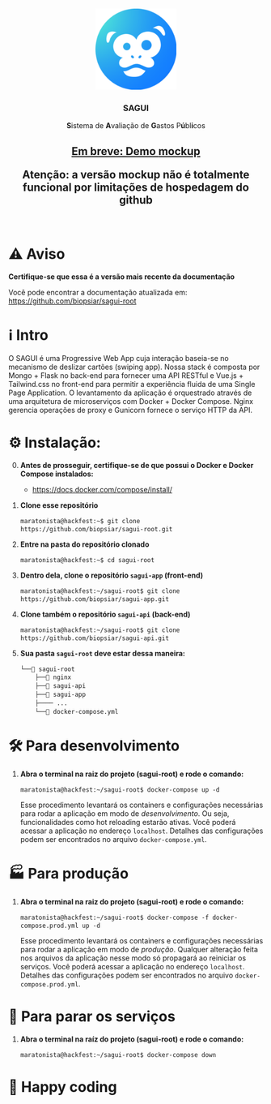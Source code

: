 <br />
<p align="center">
  <a href="https://github.com/biopsiar/sagui-root">
    <img src="https://raw.githubusercontent.com/biopsiar/biopsiar.github.io/master/img/icons/android-chrome-192x192.png" alt="Logo" width="160">
  </a>
    <br />
    <h3 align="center">
        <strong>SAGUI</strong>
    </h3>
  <p align="center">
    <strong>S</strong>istema de <strong>A</strong>valiação de <strong>G</strong>astos P<strong>ú</strong>bl<strong>i</strong>cos
    <br />
    <h2 align="center">
        <a href="#"> Em breve: Demo <strong>mockup</strong></a>
        <p align="center">
            Atenção: a versão mockup não é totalmente funcional por limitações de hospedagem do github
        </p>
    </h2>
    <br />
  </p>
</p>

# ⚠ Aviso
**Certifique-se que essa é a versão mais recente da documentação**  
  
Você pode encontrar a documentação atualizada em: https://github.com/biopsiar/sagui-root

# ℹ Intro
O SAGUI é uma Progressive Web App cuja interação baseia-se no mecanismo de deslizar cartões (swiping app). Nossa stack é composta por Mongo + Flask no back-end para fornecer uma API RESTful e Vue.js + Tailwind.css no front-end para permitir a experiência fluida de uma Single Page Application. O levantamento da aplicação é orquestrado através de uma arquitetura de microserviços com Docker + Docker Compose. Nginx gerencia operações de proxy e Gunicorn fornece o serviço HTTP da API.

# ⚙ Instalação:
0. **Antes de prosseguir, certifique-se de que possui o Docker e Docker Compose instalados:**

    * https://docs.docker.com/compose/install/

1. **Clone esse repositório**
    ```
    maratonista@hackfest:~$ git clone https://github.com/biopsiar/sagui-root.git
    ```

2. **Entre na pasta do repositório clonado**
    ```
    maratonista@hackfest:~$ cd sagui-root
    ```

3. **Dentro dela, clone o repositório `sagui-app` (front-end)**
    ```
    maratonista@hackfest:~/sagui-root$ git clone https://github.com/biopsiar/sagui-app.git
    ```

4. **Clone também o repositório `sagui-api` (back-end)**
    ```
    maratonista@hackfest:~/sagui-root$ git clone https://github.com/biopsiar/sagui-api.git
    ```

5. **Sua pasta `sagui-root` deve estar dessa maneira:**
    ```bash
    └──📁 sagui-root
        ├──📁 nginx
        ├──📁 sagui-api
        ├──📁 sagui-app
        ├──── ...
        └──📄 docker-compose.yml
    ```

# 🛠 Para desenvolvimento

1. **Abra o terminal na raiz do projeto (sagui-root) e rode o comando:**
    ```
    maratonista@hackfest:~/sagui-root$ docker-compose up -d
    ```
    Esse procedimento levantará os containers e configurações necessárias para rodar a aplicação em modo de *desenvolvimento*. Ou seja, funcionalidades como hot reloading estarão ativas. Você poderá acessar a aplicação no endereço `localhost`. Detalhes das configurações podem ser encontrados no arquivo `docker-compose.yml`.


# 🏭 Para produção

1. **Abra o terminal na raiz do projeto (sagui-root) e rode o comando:**
    ```
    maratonista@hackfest:~/sagui-root$ docker-compose -f docker-compose.prod.yml up -d
    ```
    Esse procedimento levantará os containers e configurações necessárias para rodar a aplicação em modo de *produção*. Qualquer alteração feita nos arquivos da aplicação nesse modo só propagará ao reiniciar os serviços. Você poderá acessar a aplicação no endereço `localhost`. Detalhes das configurações podem ser encontrados no arquivo `docker-compose.prod.yml`.
  

# 🛑 Para parar os serviços

1. **Abra o terminal na raíz do projeto (sagui-root) e rode o comando:**
    ```
    maratonista@hackfest:~/sagui-root$ docker-compose down
    ```

# :tada: **Happy coding**